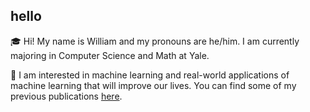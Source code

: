 ## hello

🎓 Hi! My name is William and my pronouns are he/him. I am currently majoring in Computer Science and Math at Yale. 

🧪 I am interested in machine learning and real-world applications of machine learning that will improve our lives. You can find some of my previous publications [here](https://scholar.google.com/citations?user=TR-Qug0AAAAJ&hl=en).
